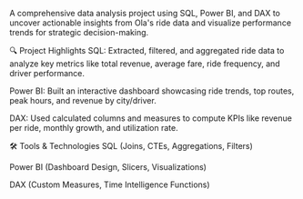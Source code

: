 A comprehensive data analysis project using SQL, Power BI, and DAX to uncover actionable insights from Ola's ride data and visualize performance trends for strategic decision-making.

🔍 Project Highlights
SQL: Extracted, filtered, and aggregated ride data to analyze key metrics like total revenue, average fare, ride frequency, and driver performance.

Power BI: Built an interactive dashboard showcasing ride trends, top routes, peak hours, and revenue by city/driver.

DAX: Used calculated columns and measures to compute KPIs like revenue per ride, monthly growth, and utilization rate.

🛠️ Tools & Technologies
SQL (Joins, CTEs, Aggregations, Filters)

Power BI (Dashboard Design, Slicers, Visualizations)

DAX (Custom Measures, Time Intelligence Functions)

